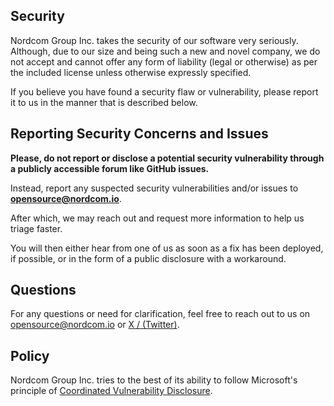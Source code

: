 ## Security

Nordcom Group Inc. takes the security of our software very seriously. Although, due to our size and being such a new and novel company, we do not accept and cannot offer any form of liability (legal or otherwise) as per the included license unless otherwise expressly specified.

If you believe you have found a security flaw or vulnerability, please report it to us in the manner that is described below.

## Reporting Security Concerns and Issues

**Please, do not report or disclose a potential security vulnerability through a publicly accessible forum like GitHub issues.** 

Instead, report any suspected security vulnerabilities and/or issues to **[opensource@nordcom.io](mailto:opensource@nordcom.io)**.

After which, we may reach out and request more information to help us triage faster.

You will then either hear from one of us as soon as a fix has been deployed, if possible, or in the form of a public disclosure with a workaround.

## Questions

For any questions or need for clarification, feel free to reach out to us on
[opensource@nordcom.io](mailto:opensource@nordcom.io) or [X / (Twitter)](https://x.com/NordcomInc).

## Policy

Nordcom Group Inc. tries to the best of its ability to follow Microsoft's principle of [Coordinated Vulnerability Disclosure](https://www.microsoft.com/en-us/msrc/cvd).
